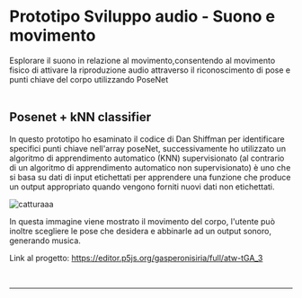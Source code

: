 # Prototipo Sviluppo audio - Suono e movimento 
Esplorare il suono in relazione al movimento,consentendo al movimento fisico di attivare la riproduzione audio attraverso il riconoscimento di pose e punti chiave del corpo utilizzando PoseNet
<br>
<br>
## Posenet + kNN classifier
In questo prototipo ho esaminato il codice di Dan Shiffman per identificare specifici punti chiave nell'array poseNet, successivamente ho utilizzato un algoritmo di apprendimento automatico (KNN) supervisionato (al contrario di un algoritmo di apprendimento automatico non supervisionato) è uno che si basa su dati di input etichettati per apprendere una funzione che produce un output appropriato quando vengono forniti nuovi dati non etichettati.

![catturaaa](https://user-images.githubusercontent.com/77029849/118136361-52fb4580-b404-11eb-8721-c118795fb90a.JPG)


In questa immagine viene mostrato il movimento del corpo, l'utente può inoltre scegliere le pose che desidera e abbinarle ad un output sonoro, generando musica.

Link al progetto: https://editor.p5js.org/gasperonisiria/full/atw-tGA_3

<br>

***
